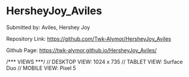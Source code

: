 # HersheyJoy_Aviles
Submitted by: Aviles, Hershey Joy

Repository Link: https://github.com/Twk-Alymor/HersheyJoy_Aviles

Github Page: https://twk-alymor.github.io/HersheyJoy_Aviles/

/*** VIEWS ***/
// DESKTOP VIEW: 1024 x 735
// TABLET VIEW: Surface Duo
// MOBILE VIEW: Pixel 5
